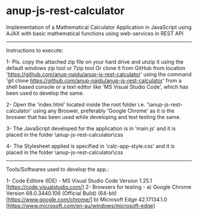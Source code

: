 # anup-js-rest-calculator
Implementation of a Mathematical Calculator Application in JavaScript using AJAX with basic mathematical functions using web-services in REST API

----------------------------------------------------------------------------------------------------------
Instructions to execute:

1- Pls. copy the attached zip file on your hard drive and unzip it using the default windows zip tool or 7zip tool Or clone it from GitHub from location 'https://github.com/anup-naidu/anup-js-rest-calculator' using the command 'git clone https://github.com/anup-naidu/anup-js-rest-calculator' from a shell based console or a text editor like 'MS Visual Studio Code', which has been used to develop the same. 

2- Open the 'index.html' located inside the root folder i.e. '\anup-js-rest-calculator' using any Broswer, preferably 'Google Chrome' as it is the broswer that has been used while developing and test testing the same.

3- The JavaScript developed for the application is in 'main.js' and it is placed in the folder 
\anup-js-rest-calculator\css

4- The Stylesheet applied is specified in 'calc-app-style.css' and it is placed in the folder \anup-js-rest-calculator\css

----------------------------------------------------------------------------------------------------------
Tools/Softwares used to develop the app.:

1- Code Editore (IDE) - 
    MS Visual Studio Code Version 1.25.1 [https://code.visualstudio.com/]
2- Browsers for testing - 
    a) Google Chrome Version 68.0.3440.106 (Official Build) (64-bit) [https://www.google.com/chrome/]
    b) Microsoft Edge 42.17134.1.0 [https://www.microsoft.com/en-au/windows/microsoft-edge]